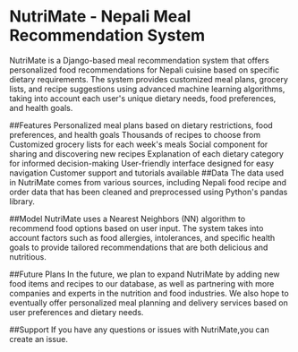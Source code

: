 # NutriMate - Nepali Meal Recommendation System
NutriMate is a Django-based meal recommendation system that offers personalized food recommendations for Nepali cuisine based on specific dietary requirements. The system provides customized meal plans, grocery lists, and recipe suggestions using advanced machine learning algorithms, taking into account each user's unique dietary needs, food preferences, and health goals.

##Features
Personalized meal plans based on dietary restrictions, food preferences, and health goals
Thousands of recipes to choose from
Customized grocery lists for each week's meals
Social component for sharing and discovering new recipes
Explanation of each dietary category for informed decision-making
User-friendly interface designed for easy navigation
Customer support and tutorials available
##Data
The data used in NutriMate comes from various sources, including Nepali food recipe and order data that has been cleaned and preprocessed using Python's pandas library.

##Model
NutriMate uses a Nearest Neighbors (NN) algorithm to recommend food options based on user input. The system takes into account factors such as food allergies, intolerances, and specific health goals to provide tailored recommendations that are both delicious and nutritious.

##Future Plans
In the future, we plan to expand NutriMate by adding new food items and recipes to our database, as well as partnering with more companies and experts in the nutrition and food industries. We also hope to eventually offer personalized meal planning and delivery services based on user preferences and dietary needs.

##Support
If you have any questions or issues with NutriMate,you can create an issue.
